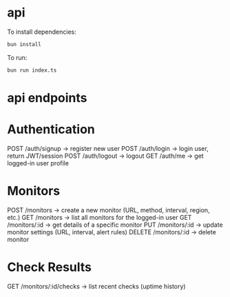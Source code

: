 # api

To install dependencies:

```bash
bun install
```

To run:

```bash
bun run index.ts
```

# api endpoints

# Authentication

POST /auth/signup → register new user
POST /auth/login → login user, return JWT/session
POST /auth/logout → logout
GET /auth/me → get logged-in user profile

# Monitors

POST /monitors → create a new monitor (URL, method, interval, region, etc.)
GET /monitors → list all monitors for the logged-in user
GET /monitors/:id → get details of a specific monitor
PUT /monitors/:id → update monitor settings (URL, interval, alert rules)
DELETE /monitors/:id → delete monitor

# Check Results

GET /monitors/:id/checks → list recent checks (uptime history)
